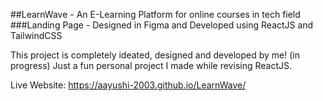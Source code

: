 ##LearnWave - An E-Learning Platform for online courses in tech field
###Landing Page - Designed in Figma and Developed using ReactJS and TailwindCSS

This project is completely ideated, designed and developed by me! (in progress)
Just a fun personal project I made while revising ReactJS.

Live Website: https://aayushi-2003.github.io/LearnWave/
